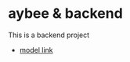 # aybee & backend

This is a backend project
- [model link](https://app.eraser.io/workspace/YtPqZ1VogxGy1jzIDkzj)

<!-- npm init (got package.json ) -->
<!-- added readme.md -->
<!-- added public/temp/.gitkeep -->
<!-- added .gitignore(content of file from .gitignore generator  for node) -->
<!-- added .env & (.env.sample for push) -->

<!-- added src -->
<!-- added app.js, constants.js,index.js inside src -->
<!-- added directories via mkdir controllers, db, middlewares, models, routes, utils inside src -->

<!-- installed nodemon dev dependency (npm i -D nodemon) for index.js autoreload on save -->
<!-- installed prettier dev dependency (npm i -D prettier) -->
<!-- added .prettierrc & .prettierignore also added content in these files -->

<!-- package.json -->
<!-- added script ("dev": "nodemon src/index.js") -->
<!-- made it modular ("type": "module") -->

<!-- mogodb atlas > account > cluster > user > network acces > connection string -->

<!-- .env file > add PORT > add mongoDb_url -->

<!-- constants.js file in src > add (export const DB_NAME = "videotube";) -->

<!-- npm i mongoose express dotenv -->

<!-- notes for database connection-->
<!-- 1. wrap in try catch or promise -->
<!-- 2. Database is always in another continent -->


<!-- make a connection in src/ index.js -->
<!-- or -->
<!-- make a connction in src/db/index.js and export it but use dotenv -->
<!-- for that goto package.json and add (-r dotenv/config --experimental-json-modules) in dev script like -->
<!-- to load directly("dev": "nodemon -r dotenv/config --experimental-json-modules src/index.js"") -->